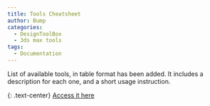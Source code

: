 ```yaml
---
title: Tools Cheatsheet
author: Bump
categories:
  - DesignToolBox
  - 3ds max tools
tags:
  - Documentation
---
```


List of available tools, in table format has been added. It includes a description for each one, and a short usage instruction.

{: .text-center}
[Access it here](https://atelierbump.com/dstlbx/commands/)

